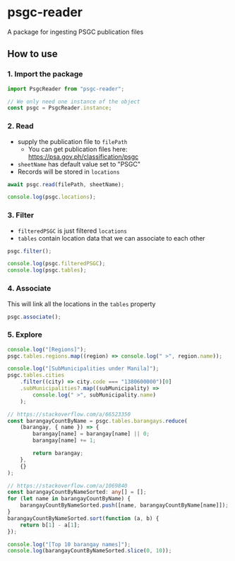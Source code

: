 # psgc-reader

A package for ingesting PSGC publication files

## How to use

### 1. Import the package

```typescript
import PsgcReader from "psgc-reader";

// We only need one instance of the object
const psgc = PsgcReader.instance;
```

### 2. Read

-   supply the publication file to `filePath`
    -   You can get publication files here: https://psa.gov.ph/classification/psgc
-   `sheetName` has default value set to "PSGC"
-   Records will be stored in `locations`

```typescript
await psgc.read(filePath, sheetName);

console.log(psgc.locations);
```

### 3. Filter

-   `filteredPSGC` is just filtered `locations`
-   `tables` contain location data that we can associate to each other

```typescript
psgc.filter();

console.log(psgc.filteredPSGC);
console.log(psgc.tables);
```

### 4. Associate

This will link all the locations in the `tables` property

```typescript
psgc.associate();
```

### 5. Explore

```typescript
console.log("[Regions]");
psgc.tables.regions.map((region) => console.log(" >", region.name));

console.log("[SubMunicipalities under Manila]");
psgc.tables.cities
    .filter((city) => city.code === "1380600000")[0]
    .subMunicipalities?.map((subMunicipality) =>
        console.log(" >", subMunicipality.name)
    );

// https://stackoverflow.com/a/66523350
const barangayCountByName = psgc.tables.barangays.reduce(
    (barangay, { name }) => {
        barangay[name] = barangay[name] || 0;
        barangay[name] += 1;

        return barangay;
    },
    {}
);

// https://stackoverflow.com/a/1069840
const barangayCountByNameSorted: any[] = [];
for (let name in barangayCountByName) {
    barangayCountByNameSorted.push([name, barangayCountByName[name]]);
}
barangayCountByNameSorted.sort(function (a, b) {
    return b[1] - a[1];
});

console.log("[Top 10 barangay names]");
console.log(barangayCountByNameSorted.slice(0, 10));
```
